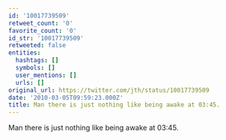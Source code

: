 ```yaml
---
id: '10017739509'
retweet_count: '0'
favorite_count: '0'
id_str: '10017739509'
retweeted: false
entities:
  hashtags: []
  symbols: []
  user_mentions: []
  urls: []
original_url: https://twitter.com/jth/status/10017739509
date: '2010-03-05T09:59:23.000Z'
title: Man there is just nothing like being awake at 03:45.
---
```


Man there is just nothing like being awake at 03:45.